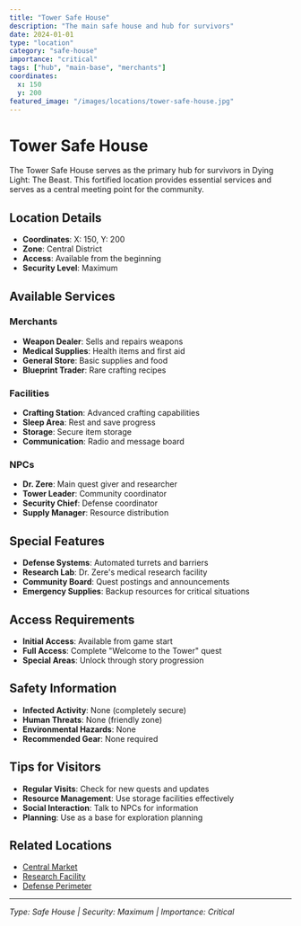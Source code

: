 ```yaml
---
title: "Tower Safe House"
description: "The main safe house and hub for survivors"
date: 2024-01-01
type: "location"
category: "safe-house"
importance: "critical"
tags: ["hub", "main-base", "merchants"]
coordinates:
  x: 150
  y: 200
featured_image: "/images/locations/tower-safe-house.jpg"
---
```


# Tower Safe House

The Tower Safe House serves as the primary hub for survivors in Dying Light: The Beast. This fortified location provides essential services and serves as a central meeting point for the community.

## Location Details

- **Coordinates**: X: 150, Y: 200
- **Zone**: Central District
- **Access**: Available from the beginning
- **Security Level**: Maximum

## Available Services

### Merchants
- **Weapon Dealer**: Sells and repairs weapons
- **Medical Supplies**: Health items and first aid
- **General Store**: Basic supplies and food
- **Blueprint Trader**: Rare crafting recipes

### Facilities
- **Crafting Station**: Advanced crafting capabilities
- **Sleep Area**: Rest and save progress
- **Storage**: Secure item storage
- **Communication**: Radio and message board

### NPCs
- **Dr. Zere**: Main quest giver and researcher
- **Tower Leader**: Community coordinator
- **Security Chief**: Defense coordinator
- **Supply Manager**: Resource distribution

## Special Features

- **Defense Systems**: Automated turrets and barriers
- **Research Lab**: Dr. Zere's medical research facility
- **Community Board**: Quest postings and announcements
- **Emergency Supplies**: Backup resources for critical situations

## Access Requirements

- **Initial Access**: Available from game start
- **Full Access**: Complete "Welcome to the Tower" quest
- **Special Areas**: Unlock through story progression

## Safety Information

- **Infected Activity**: None (completely secure)
- **Human Threats**: None (friendly zone)
- **Environmental Hazards**: None
- **Recommended Gear**: None required

## Tips for Visitors

- **Regular Visits**: Check for new quests and updates
- **Resource Management**: Use storage facilities effectively
- **Social Interaction**: Talk to NPCs for information
- **Planning**: Use as a base for exploration planning

## Related Locations

- [Central Market](/map/central-market/)
- [Research Facility](/map/research-facility/)
- [Defense Perimeter](/map/defense-perimeter/)

---

*Type: Safe House | Security: Maximum | Importance: Critical*
